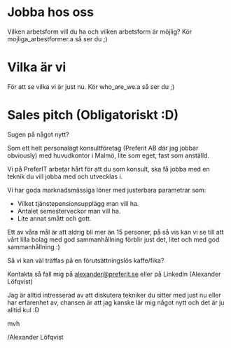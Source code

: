 # Jobba hos oss
Vilken arbetsform vill du ha och vilken arbetsform är möjlig?
Kör mojliga_arbestformer.a så ser du ;)
# Vilka är vi
För att se vilka vi är just nu. Kör who_are_we.a så ser du ;) 
# Sales pitch (Obligatoriskt :D)
Sugen på något nytt?

Som ett helt personalägt konsultföretag (Preferit AB där jag jobbar obviously) med huvudkontor i Malmö, lite som eget, fast som anställd.

Vi på PreferIT arbetar hårt för att du som konsult, ska få jobba med en teknik du vill jobba med och utvecklas i.

Vi har goda marknadsmässiga löner med justerbara parametrar som:
* Vilket tjänstepensionsupplägg man vill ha.
* Antalet semesterveckor man vill ha.
* Lite annat smått och gott.

Ett av våra mål är att aldrig bli mer än 15 personer, på så vis kan vi se till att vårt lilla bolag med god sammanhållning förblir just det, litet och med god sammanhållning :)

Så vi kan väl träffas på en förutsättningslös kaffe/fika?

Kontakta så fall mig på alexander@preferit.se eller på LinkedIn (Alexander Löfqvist)

Jag är alltid intresserad av att diskutera tekniker du sitter med just nu eller har erfarenhet av, chansen är att jag kanske lär mig något nytt och det är ju alltid kul :D

mvh

/Alexander Löfqvist
